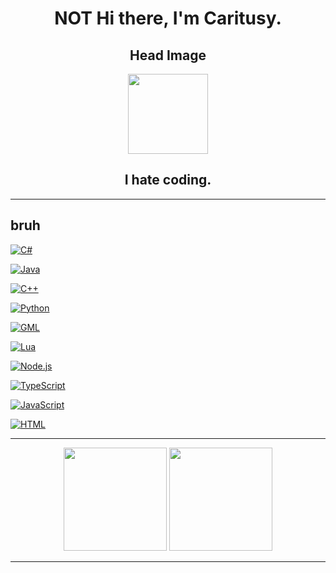 
<h1 align="center">NOT Hi there, I'm Caritusy.</h1>

<h2 align="center"> Head Image </h2>
<p align="center">
  <img src="https://avatars.githubusercontent.com/u/120786737?" height="128" width="128" >
</p>

<h2 align="center"> I hate coding. </h2>

---

## bruh

[![C#](https://img.shields.io/badge/C%23-SUCKS-239120?logo=c-sharp&logoColor=white)](https://docs.microsoft.com/en-us/dotnet/csharp/)

[![Java](https://img.shields.io/badge/Java-(I%20guess)-007396?logo=java&logoColor=white)](https://docs.oracle.com/javase/8/docs/)

[![C++](https://img.shields.io/badge/C%2B%2B-(Not%20really)-00599C?logo=c%2B%2B&logoColor=white)](https://isocpp.org/)

[![Python](https://img.shields.io/badge/Python-(Hate%20this)-3776AB?logo=python&logoColor=white)](https://docs.python.org/3/)

[![GML](https://img.shields.io/badge/GML-(2x%20Hate)-FFDD00?logo=game-maker&logoColor=black)](https://manual.yoyogames.com/)

[![Lua](https://img.shields.io/badge/Lua-(Bruh)-2C2D72?logo=lua&logoColor=white)](https://www.lua.org/manual/5.4/)

[![Node.js](https://img.shields.io/badge/Node.js-(3x%20Hate)-43853D?logo=node.js&logoColor=white)](https://nodejs.org/en/docs/)

[![TypeScript](https://img.shields.io/badge/TypeScript-(Compiler%20really%20slow)-3178C6?logo=typescript&logoColor=white)](https://www.typescriptlang.org/docs/)

[![JavaScript](https://img.shields.io/badge/JavaScript-vm.sucks-F7DF1E?logo=javascript&logoColor=black)](https://developer.mozilla.org/en-US/docs/Web/JavaScript)

[![HTML](https://img.shields.io/badge/HTML-old-E34F26?logo=html5&logoColor=white)](https://developer.mozilla.org/en-US/docs/Web/HTML)



---

<p align="center">
  <img src="https://github-readme-stats.vercel.app/api?username=Caritusy&show_icons=true&theme=github_dark&hide_border=true&count_private=true" height="165">
  <img src="https://github-readme-stats.vercel.app/api/top-langs/?username=Caritusy&layout=compact&theme=github_dark&hide_border=true" height="165">
</p>

---

